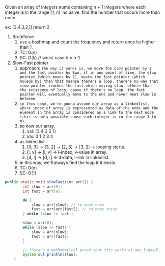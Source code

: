 Given an array of integers nums containing n + 1 integers where each integer is in the range [1, n] inclusive. find the number that occurs more than once.

ex: [3,4,3,2,1] return 3

1. Bruteforce
   1. use a hashmap and count the frequency and return once its higher than 1.
   2. TC: O(n)
   3. SC: O(k) // worst case  k = n-1
2. Slow-Fast pointer
   1. approach: `the way it works is, we move the slow pointer by 1 and the fast pointer by two, if in any point of time, the slow pointer (which moves by 1), meets the fast pointer (which moveds by) then that meanse there's a loop, there's no way that slow pointer reaches the fast which moving slow, othere than the existence of loop, cause if there's no loop, the fast pointer will eventually move to the end and never meet slow in between`
   2. `in this case, we're gonna assume our array as a linkedlist, where index of array is represented as data of the node and the element in the array is considered as a link to the next node (this is only possible cause each integer is in the range 1 to n).`
   3. so now our array,
      1. val: [3 4 3 2 1]
      2. idx:  0 1 2 3 4
   4. as linked list
      1. [0, 3] -> [3, 2] -> [2, 3] -> [3, 2] -> looping starts.
      2. [i, v] -> [i, v] => i-index, v-value in array.
      3. [d, l] -> [d, l] => d-data, l-link in linkedlist.
   5. in this way, we'll always find the loop if it exists
   6. TC: O(n)
   7. SC: O(1)
```java
public static void slowFast(int arr[]) {
        int slow = arr[0];
        int fast = arr[0];

        do {
            slow = arr[slow]; // to move once
            fast = arr[arr[fast]]; // to move twice
        } while (slow != fast);

        slow = arr[0];
        while (slow != fast) {
            slow = arr[slow];
            fast = arr[fast];
        }

        // there's a mathematical proof that this works at any linkedlist
        System.out.println(slow);
    }
```